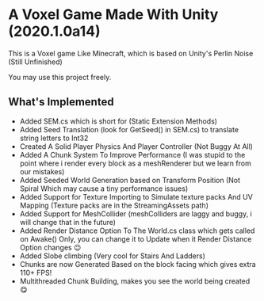 A Voxel Game Made With Unity (2020.1.0a14)
========================================

This is a Voxel game Like Minecraft, which is based on Unity's Perlin Noise (Still Unfinished)

You may use this project freely.

What's Implemented
------------------
- Added SEM.cs which is short for (Static Extension Methods)
- Added Seed Translation (look for GetSeed() in SEM.cs) to translate string letters to Int32
- Created A Solid Player Physics And Player Controller (Not Buggy At All)
- Added A Chunk System To Improve Performance (I was stupid to the point where i render every block as a meshRenderer but we learn from our mistakes)
- Added Seeded World Generation based on Transform Position (Not Spiral Which may cause a tiny performance issues)
- Added Support for Texture Importing to Simulate texture packs And UV Mapping
(Texture packs are in the StreamingAssets path)
- Added Support for MeshCollider (meshColliders are laggy and buggy, i will change that in the future)
- Added Render Distance Option To The World.cs class which gets called on Awake() Only, you can change it to Update when it Render Distance Option changes :wink:
- Added Slobe climbing (Very cool for Stairs And Ladders)
- Chunks are now Generated Based on the block facing which gives extra 110+ FPS!
- Multithreaded Chunk Building, makes you see the world being created :yum:
